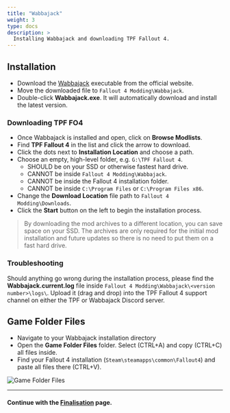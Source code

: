 ```yaml
---
title: "Wabbajack"
weight: 3
type: docs
description: >
  Installing Wabbajack and downloading TPF Fallout 4.
---
```


## Installation

- Download the [Wabbajack](https://www.wabbajack.org/#/) executable from the official website.
- Move the downloaded file to `Fallout 4 Modding\Wabbajack`.
- Double-click **Wabbajack.exe**. It will automatically download and install the latest version.

### Downloading TPF FO4

- Once Wabbajack is installed and open, click on **Browse Modlists**.
- Find **TPF Fallout 4** in the list and click the arrow to download.
- Click the dots next to **Installation Location** and choose a path.
- Choose an empty, high-level folder, e.g. `G:\TPF Fallout 4`.
  - SHOULD be on your SSD or otherwise fastest hard drive.
  - CANNOT be inside `Fallout 4 Modding\Wabbajack`.
  - CANNOT be inside the Fallout 4 installation folder.
  - CANNOT be inside `C:\Program Files` or `C:\Program Files x86`.
- Change the **Download Location** file path to `Fallout 4 Modding\Downloads`.
- Click the **Start** button on the left to begin the installation process.

> By downloading the mod archives to a different location, you can save space on your SSD. The archives are only required for the initial mod installation and future updates so there is no need to put them on a fast hard drive.

### Troubleshooting

Should anything go wrong during the installation process, please find the **Wabbajack.current.log** file inside `Fallout 4 Modding\Wabbajack\<version number>\logs\`. Upload it (drag and drop) into the TPF Fallout 4 support channel on either the TPF or Wabbajack Discord server.

## Game Folder Files

- Navigate to your Wabbajack installation directory
- Open the **Game Folder Files** folder. Select (CTRL+A) and copy (CTRL+C) all files inside.
- Find your Fallout 4 installation (`Steam\steamapps\common\Fallout4`) and paste all files there (CTRL+V).

![Game Folder Files](/Pictures/fallout/installation/game-folder-files.png)

---

#### Continue with the [Finalisation](https://thephoenixflavour.com/fallout/installation/finalisation/) page.